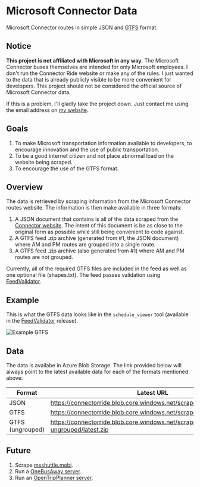 # Microsoft Connector Data

Microsoft Connector routes in simple JSON and [GTFS](https://developers.google.com/transit/gtfs/) format.

## Notice

**This project is not affiliated with Microsoft in any way.** The Microsoft Connector buses themselves are intended for only Microsoft employees. I don't run the Connector Ride website or make any of the rules. I just wanted to the data that is already publicly visible to be more convenient for developers. This project should not be considered the official source of Microsoft Connector data.

If this is a problem, I'll gladly take the project down. Just contact me using the email address on [my website](http://joelverhagen.com/).

## Goals

1. To make Microsoft transportation information available to developers, to encourage innovation and the use of public transportation.
1. To be a good internet citizen and not place abnormal load on the website being scraped.
1. To encourage the use of the GTFS format.

## Overview

The data is retrieved by scraping information from the Microsoft Connector routes website. The information is then make available in three formats:

1. A JSON document that contains is all of the data scraped from the [Connector website](http://connectorride.mobi). The intent of this document is be as close to the original form as possible while still being convenient to code against. 
1. A GTFS feed .zip archive (generated from #1, the JSON document) where AM and PM routes are grouped into a single route.
1. A GTFS feed .zip archive (also generated from #1) where AM and PM routes are not grouped.

Currently, all of the required GTFS files are included in the feed as well as one optional file (shapes.txt). The feed passes validation using [FeedValidator](https://github.com/google/transitfeed/wiki/FeedValidator).

## Example

This is what the GTFS data looks like in the `schedule_viewer` tool (available in the [FeedValidator](https://github.com/google/transitfeed/wiki/FeedValidator) release).

![Example GTFS](https://github.com/joelverhagen/ConnectorRide/blob/master/example-gtfs.png?raw=true)

## Data

The data is availabe in Azure Blob Storage. The link provided below will always point to the latest available data for each of the formats mentioned above:

Format           | Latest URL
---------------- | ----------------------------------------------------------------------------
JSON             | https://connectorride.blob.core.windows.net/scrape/schedules/latest.zip
GTFS             | https://connectorride.blob.core.windows.net/scrape/gtfs/latest.zip
GTFS (ungrouped) | https://connectorride.blob.core.windows.net/scrape/gtfs-ungrouped/latest.zip

## Future

1. Scrape [msshuttle.mobi](http://msshuttle.mobi).
1. Run a [OneBusAway server](https://github.com/OneBusAway/onebusaway/wiki/Running-Onebusaway).
1. Run an [OpenTripPlanner server](http://www.opentripplanner.org/). 
